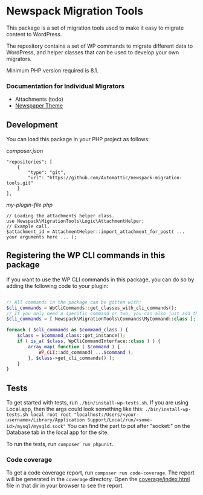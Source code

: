 # Newspack Migration Tools

This package is a set of migration tools used to make it easy to migrate content to WordPress.

The repository contains a set of WP commands to migrate different data to WordPress, and helper classes that can be used to develop your own migrators.

Minimum PHP version required is 8.1.

### Documentation for Individual Migrators

* Attachments (todo)
* [Newspaper Theme](./docs/newspaper-theme.md)

## Development

You can load this package in your PHP project as follows:

_composer.json_

```
"repositories": [
    {
        "type": "git",
        "url": "https://github.com/Automattic/newspack-migration-tools.git"
    }
],
```

_my-plugin-file.php_

```
// Loading the attachments helper class.
use Newspack\MigrationTools\Logic\AttachmentHelper;
// Example call.
$attachment_id = AttachmentHelper::import_attachment_for_post( ... your arguments here ... );
```

## Registering the WP CLI commands in this package
If you want to use the WP CLI commands in this package, you can do so by adding the following code to your plugin:
```php

// All commands in the package can be gotten with:
$cli_commands = WpCliCommands::get_classes_with_cli_commands();
// If you only need a specific command or two, you can also just add them like this:
$cli_commands = [ Newspack\MigrationTools\Commands\MyCommand::class ];

foreach ( $cli_commands as $command_class ) {
    $class = $command_class::get_instance();
    if ( is_a( $class, WpCliCommandInterface::class ) ) {
        array_map( function ( $command ) {
            WP_CLI::add_command( ...$command );
        }, $class->get_cli_commands() );
    }
}
```

## Tests
To get started with tests, run `./bin/install-wp-tests.sh`. If you are using Local.app, then the args could look something like this: `./bin/install-wp-tests.sh local root root "localhost:/Users/<your-username>/Library/Application Support/Local/run/<some-id>/mysql/mysqld.sock"` You can find the part to put after "socket:" on the Database tab in the local app for the site.

To run the tests, run `composer run phpunit`.

### Code coverage
To get a code coverage report, run `composer run code-coverage`. The report will be generated in the `coverage` directory. Open the [coverage/index.html](coverage/index.html) file in that dir in your browser to see the report.